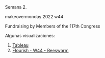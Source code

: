 Semana 2.

makeovermonday 2022 w44

Fundraising by Members of the 117th Congress

Algunas visualizaciones:

1. [Tableau](https://fabianghi.github.io/infovis/s2/tableau.html)
2. [Flourish - W44 - Beeswarm](https://fabianghi.github.io/infovis/s1/Flourixh_W44_Beeswarm.html.html) 

